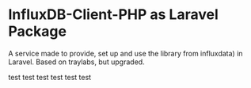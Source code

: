 # InfluxDB-Client-PHP as Laravel Package

A service made to provide, set up and use the library from influxdata) in Laravel. Based on traylabs, but upgraded.

test
test
test
test
test
test
